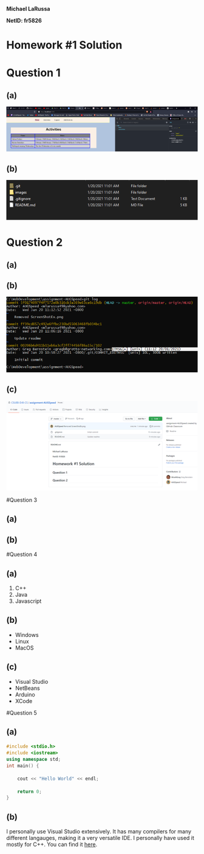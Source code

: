 **Michael LaRussa**

**NetID: fr5826**

# Homework #1 Solution

# Question 1

## (a)

![1a](images/Capture1.png)

## (b)

![1b](images/Capture2.png)

# Question 2

## (a)

## (b)

![2b](images/Capture3.png)

## (c)

![2c](images/Capture4.png)

#Question 3

## (a)

## (b)

#Question 4

## (a)

1. C++
2. Java
3. Javascript

## (b)

- Windows
- Linux
- MacOS

## (c)

- Visual Studio
- NetBeans
- Arduino
- XCode

#Question 5

## (a)

```cpp
#include <stdio.h>
#include <iostream>
using namespace std;
int main() {

	cout << "Hello World" << endl;
	
	return 0;
}
```

## (b)

I personally use Visual Studio extensively. It has many compilers for many different langauges, making it a very versatile IDE. I personally have used it mostly for C++. You can find it [here](https://visualstudio.microsoft.com/).
